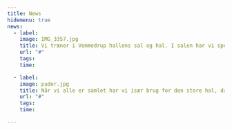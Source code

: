 ```yaml
---
title: News
hidemenu: true
news:
  - label: 
    image: IMG_3357.jpg
    title: Vi træner i Vemmedrup hallens sal og hal. I salen har vi spejle på vægen. Det er især godt når man skal træne basis-teknikker og stillinger. Vi har også mulighed for at hænge sandsække op. Det bruges især af vores Tempo hold til kondition og fysisk træning.
    url: "#"
    tags:
    time: 

  - label: 
    image: puder.jpg
    title: Når vi alle er samlet har vi især brug for den store hal, da vi er over 100 aktive karateudøvere.
    url: "#"
    tags:
    time: 

---
```


